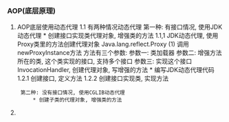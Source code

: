
### AOP(底层原理)

1. AOP底层使用动态代理
    1.1 有两种情况动态代理
        第一种: 有接口情况, 使用JDK动态代理
            * 创建接口实现类代理对象, 增强类的方法
                1.1,1 JDK动态代理, 使用Proxy类里的方法创建代理对象  Java.lang.reflect.Proxy
                    (1) 调用newProxyInstance方法
                        方法有三个参数:
                        参数一: 类加载器
                        参数二: 增强方法所在的类, 这个类实现的接口, 支持多个接口
                        参数三: 实现这个接口InvocationHandler, 创建代理对象, 写增强的方法
             * 编写JDK动态代理代码
                1.2.1 创建接口, 定义方法
                1.2.2 创建接口实现类, 实现方法
                              
        第二种: 没有接口情况, 使用CGLIB动态代理
            * 创建子类的代理对象, 增强类的方法
 
 2.            